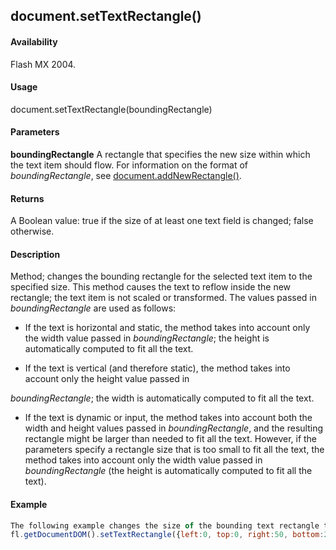 ## document.setTextRectangle()

#### Availability

Flash MX 2004.

#### Usage

document.setTextRectangle(boundingRectangle)

#### Parameters

**boundingRectangle** A rectangle that specifies the new size within which the text item should flow. For information on the format of *boundingRectangle*, see [document.addNewRectangle()](../Document_object/docume10.md).

#### Returns

A Boolean value: true if the size of at least one text field is changed; false otherwise.

#### Description

Method; changes the bounding rectangle for the selected text item to the specified size. This method causes the text to reflow inside the new rectangle; the text item is not scaled or transformed. The values passed in *boundingRectangle* are used as follows:

-   If the text is horizontal and static, the method takes into account only the width value passed in *boundingRectangle*; the height is automatically computed to fit all the text.

-   If the text is vertical (and therefore static), the method takes into account only the height value passed in

*boundingRectangle*; the width is automatically computed to fit all the text.

-   If the text is dynamic or input, the method takes into account both the width and height values passed in *boundingRectangle*, and the resulting rectangle might be larger than needed to fit all the text. However, if the parameters specify a rectangle size that is too small to fit all the text, the method takes into account only the width value passed in *boundingRectangle* (the height is automatically computed to fit all the text).

#### Example

```javascript
The following example changes the size of the bounding text rectangle to the specified dimensions:
fl.getDocumentDOM().setTextRectangle({left:0, top:0, right:50, bottom:200})

```